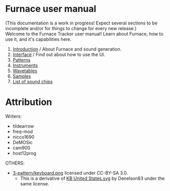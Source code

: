 # Furnace user manual

(This documentation is a work in progress! Expect several sections to be incomplete and/or for things to change for every new release.)
<br />Welcome to the Furnace Tracker user manual! Learn about Furnace, how to use it, and it's capabilities here.

1. [Introduction](1-intro/README.md) / About Furnace and sound generation.
2. [Interface](2-interface/README.md) / Find out about how to use the UI.
3. [Patterns](3-pattern/README.md)
4. [Instruments](4-instrument/README.md)
5. [Wavetables](5-wave/README.md)
6. [Samples](6-sample/README.md)
7. [List of sound chips](7-systems/README.md)

# Attribution

Writers:

- tildearrow
- freq-mod
- nicco1690
- DeMOSic
- cam900
- host12prog

OTHERS:

- [3-pattern/keyboard.png](3-pattern/keyboard.png) licensed under CC-BY-SA 3.0.
  - This is a derivative of [KB United States.svg](https://en.wikipedia.org/wiki/File:KB_United_States.svg) by Denelson83 under the same license.
